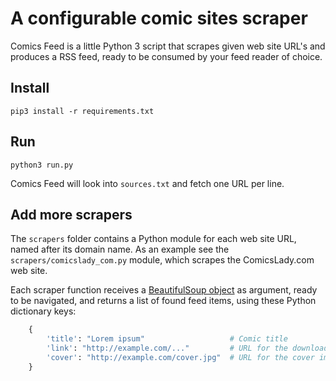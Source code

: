# A configurable comic sites scraper

Comics Feed is a little Python 3 script that scrapes given web site URL's and produces a RSS feed, ready to be consumed by your feed reader of choice.

## Install 

```
pip3 install -r requirements.txt
```

## Run

```
python3 run.py
```

Comics Feed will look into `sources.txt` and fetch one URL per line.

## Add more scrapers

The `scrapers` folder contains a Python module for each web site URL, named after its domain name. As an example see the `scrapers/comicslady_com.py` module, which scrapes the ComicsLady.com web site.

Each scraper function receives a [BeautifulSoup object][1] as argument, ready to be navigated, and returns a list of found feed items, using these Python dictionary keys:

```python
    {
        'title': "Lorem ipsum"                   # Comic title 
        'link': "http://example.com/..."         # URL for the download or detail page
        'cover': "http://example.com/cover.jpg"  # URL for the cover image 
    }
```

[1]: https://www.crummy.com/software/BeautifulSoup/bs4/doc/#beautifulsoup